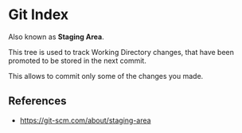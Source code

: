 # Git Index

Also known as **Staging Area**.

This tree is used to track Working Directory changes, that have been promoted to be stored in the next commit.

This allows to commit only some of the changes you made.

## References

- https://git-scm.com/about/staging-area
